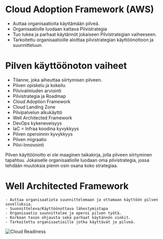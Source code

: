# Cloud Adoption Framework (AWS)
  - Auttaa organisaatioita käyttämään pilveä.
  - Organisaatiolle luodaan kattava Pilvistrategia
  - Tuo tukea ja parhaat käytännöt jokaiseen Pilvistrategian vaiheeseen.
  - Tarkoitettu organisaatioille aloittaa pilvistrategian käyttöönottoon ja suunnitteluun.



# Pilven käyttöönoton vaiheet
  - Tilanne, joka aiheuttaa siirtymisen pilveen.
  - Pilven opiskelu ja kokeilu
  - Pilvivalmiuden arviointi
  - Pilvistrategia ja Roadmap
  - Cloud Adoption Framework
  - Cloud Landing Zone
  - Pilvipalvelun alkukäyttö
  - Well Architected Framework
  - DevOps kykeneveisyys
  - IaC = Infraa koodina kyvykkyys
  - Pilven operoinnin kyvykkyys
  - Pilven migraatio
  - Pilvi-Innovointi

Pilven käyttöönotto ei ole maaginen taikakirja, jolla pilveen siirtyminen tapahtuu. Jokaiselle organisaatiolle luodaan oma pilvistrategia, jossa tehdään muutoksia pienin osin osana koko strategiaa.


  # Well Architected Framework
    - Auttaa organisaatiota suunnittelemaan ja ottamaan käyttöön pilven sovelluksia.
    - Suunnitteleva/Käyttöönottava lähestymistapa
    - Organisaatio suunnittelee ja operoi pilven työtä.
    - Korkean tason ohjausta sekä parhaat käytännön vinkit.
    - Tarkoitettu organisaatioille jotka käyttävät jo pilveä.


 ![Cloud Readiness](https://i.imgur.com/zDw9FRQ.png)

